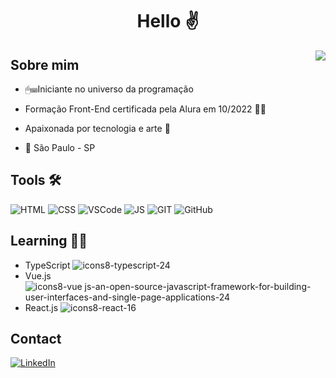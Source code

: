 <h1 align="center">Hello ✌</h1>
 <img align="right"  src="https://user-images.githubusercontent.com/112278577/190924283-648bcf8a-ce4d-488d-96d1-b829a013becf.gif">
<h2>Sobre mim</h2>
<p> 

- 🖱⌨Iniciante no universo da programação 
         
- Formação Front-End certificada pela Alura em 10/2022 👩‍🎓

- Apaixonada por tecnologia e arte 🎨 

- &#128204; São Paulo - SP 
</p>

<div>
<h2>Tools 🛠</h2>

![HTML](https://camo.githubusercontent.com/0c3a16a22ae058cfe38a06dc9ea16404cf006409262f547c9ccfa3ec8b30f71e/68747470733a2f2f696d672e736869656c64732e696f2f62616467652f2d48544d4c352d4533344632363f7374796c653d666c61742d737175617265266c6f676f3d68746d6c35266c6f676f436f6c6f723d7768697465)
![CSS](https://camo.githubusercontent.com/2435c2a64789b8a71c701a1a593b4a6e6869789bfb0626e515dc2a6b6dffa6c5/68747470733a2f2f696d672e736869656c64732e696f2f62616467652f2d435353332d3135373242363f7374796c653d666c61742d737175617265266c6f676f3d63737333)
![VSCode](https://camo.githubusercontent.com/639d2f4c43a01e8f0382589b9e2dae1d20161b6ec0bc9a40dcd99917f1b2286d/68747470733a2f2f696d672e736869656c64732e696f2f62616467652f2d5653436f64652d3030374143433f7374796c653d666c61742d737175617265266c6f676f3d76697375616c2d73747564696f2d636f6465266c6f676f436f6c6f723d7768697465)
 ![JS](https://camo.githubusercontent.com/6e8ce928be6e5866e27140eb0bb25479b52137d75ee0196e7b67c91038a9abc3/68747470733a2f2f696d672e736869656c64732e696f2f62616467652f2d4a6176615363726970742d3035313232413f7374796c653d666c6174266c6f676f3d6a617661736372697074)
 ![GIT](https://camo.githubusercontent.com/2fc774b6f44efd9ac27316c539e0e94f8e524f872dc5b1c3ef60266a598331bc/68747470733a2f2f696d672e736869656c64732e696f2f62616467652f2d4769742d3035313232413f7374796c653d666c6174266c6f676f3d676974)
 ![GitHub](https://camo.githubusercontent.com/202a58d250ff1d21ee70433e0070b55f8fed747f8883c1750742aa791b1ad871/68747470733a2f2f696d672e736869656c64732e696f2f62616467652f2d4769744875622d3035313232413f7374796c653d666c6174266c6f676f3d676974687562) 
</div>


  
<h2>Learning 👩‍💻 </h2>

-  TypeScript ![icons8-typescript-24](https://user-images.githubusercontent.com/112278577/218786783-af0462f6-9d34-444f-8b47-1226a814105d.png) 
- Vue.js ![icons8-vue js-an-open-source-javascript-framework-for-building-user-interfaces-and-single-page-applications-24](https://user-images.githubusercontent.com/112278577/218786800-75ad9812-57f8-4192-88eb-efd8fcea872f.png) 
- React.js ![icons8-react-16](https://user-images.githubusercontent.com/112278577/218786815-29c05302-96ac-45d5-a4ec-dc204159768c.png) 




<h2>Contact</h2>
<a href="[https://www.linkedin.com/in/jessica-a-cordeiro/](https://www.linkedin.com/in/liliantiburcio/)"><img src="https://img.shields.io/badge/LinkedIn-%230077B5.svg?&style=flat-square&logo=linkedin&logoColor=white" alt="LinkedIn"> </a> 

